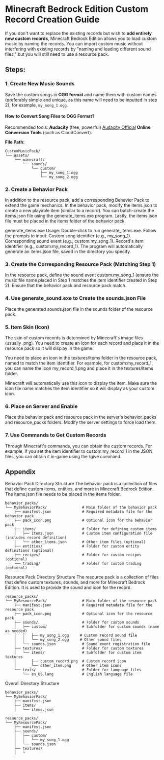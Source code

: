 # Minecraft Bedrock Edition Custom Record Creation Guide

If you don't want to replace the existing records but wish to **add entirely new custom records**, Minecraft Bedrock Edition allows you to load custom music by naming the records. You can import custom music without interfering with existing records by "naming and loading different sound files," but you will still need to use a resource pack.

## Steps:

### 1. Create New Music Sounds
Save the custom songs in **OGG format** and name them with custom names (preferably simple and unique, as this name will need to be inputted in step 2), for example, `my_song_1.ogg`.

#### How to Convert Song Files to OGG Format?
Recommended tools:
 **Audacity** (free, powerful) [Audacity Official](https://www.audacityteam.org/)
 **Online Conversion Tools** (such as CloudConvert).

**File Path:**

```plaintext
CustomMusicPack/
└── assets/
    └── minecraft/
        └── sounds/
            └── custom/
                ├── my_song_1.ogg
                └── my_song_2.ogg
```

### 2. Create a Behavior Pack
In addition to the resource pack, add a corresponding Behavior Pack to extend the game mechanics. In the behavior pack, modify the items.json to create a new playable item (similar to a record). You can batch-create the items.json file using the generate_items.exe program. Lastly, the items.json file must be placed in the items folder of the behavior pack.

generate_items.exe Usage:
Double-click to run generate_items.exe.
Follow the prompts to input:
Custom song identifier (e.g., my_song_1).
Corresponding sound event (e.g., custom.my_song_1).
Record's item identifier (e.g., custom:my_record_1).
The program will automatically generate an items.json file, saved in the directory you specify.

### 3. Create the Corresponding Resource Pack (Matching Step 1)
In the resource pack, define the sound event custom.my_song_1 (ensure the music file name placed in Step 1 matches the item identifier created in Step 2). Ensure that the behavior pack and resource pack match.

### 4. Use generate_sound.exe to Create the sounds.json File
Place the generated sounds.json file in the sounds folder of the resource pack.

### 5. Item Skin (Icon)
The skin of custom records is determined by Minecraft's image files (usually .png). You need to create an icon for each record and place it in the resource pack so it will display in the game.

You need to place an icon in the textures/items folder in the resource pack, named to match the item identifier. For example, for custom:my_record_1, you can name the icon my_record_1.png and place it in the textures/items folder.

Minecraft will automatically use this icon to display the item. Make sure the icon file name matches the item identifier so it will display as your custom icon.

### 6. Place on Server and Enable
Place the behavior pack and resource pack in the server's behavior_packs and resource_packs folders. Modify the server settings to force load them.

### 7. Use Commands to Get Custom Records
Through Minecraft's commands, you can obtain the custom records. For example, if you set the item identifier to custom:my_record_1 in the JSON files, you can obtain it in-game using the /give command.

## Appendix
Behavior Pack Directory Structure
The behavior pack is a collection of files that define custom items, entities, and more in Minecraft Bedrock Edition. The items.json file needs to be placed in the items folder.
```
behavior_packs/
└── MyBehaviorPack/                # Main folder of the behavior pack
    ├── manifest.json              # Required metadata file for the behavior pack
    ├── pack_icon.png              # Optional icon for the behavior pack
    ├── items/                     # Folder for defining custom items
    │   ├── items.json             # Custom item configuration file (includes record definition)
    │   └── other_items.json       # Other item files (optional)
    ├── entities/                  # Folder for custom entity definitions (optional)
    ├── recipes/                   # Folder for custom recipes (optional)
    └── trading/                   # Folder for custom trading (optional)
```

Resource Pack Directory Structure
The resource pack is a collection of files that define custom textures, sounds, and more for Minecraft Bedrock Edition. It is used to provide the sound and icon for the record.
```
resource_packs/
└── MyResourcePack/                # Main folder of the resource pack
    ├── manifest.json              # Required metadata file for the resource pack
    ├── pack_icon.png              # Optional icon for the resource pack
    ├── sounds/                    # Folder for custom sounds
    │   ├── custom/                # Subfolder for custom sounds (name as needed)
    │   │   ├── my_song_1.ogg     # Custom record sound file
    │   │   └── my_song_2.ogg     # Other sound files
    │   └── sounds.json            # Sound event registration file
    ├── textures/                  # Folder for custom textures
    │   └── items/                 # Subfolder for custom item textures
    │       ├── custom_record.png  # Custom record icon
    │       └── other_item.png     # Other item icons
    └── texts/                     # Folder for language files
        └── en_US.lang             # English language file
```
        
Overall Directory Structure
```
behavior_packs/
└── MyBehaviorPack/
    ├── manifest.json
    ├── items/
    │   └── items.json

resource_packs/
└── MyResourcePack/
    ├── manifest.json
    ├── sounds/
    │   ├── custom/
    │   │   └── my_song_1.ogg
    │   └── sounds.json
    ├── textures/
    │   └
```
